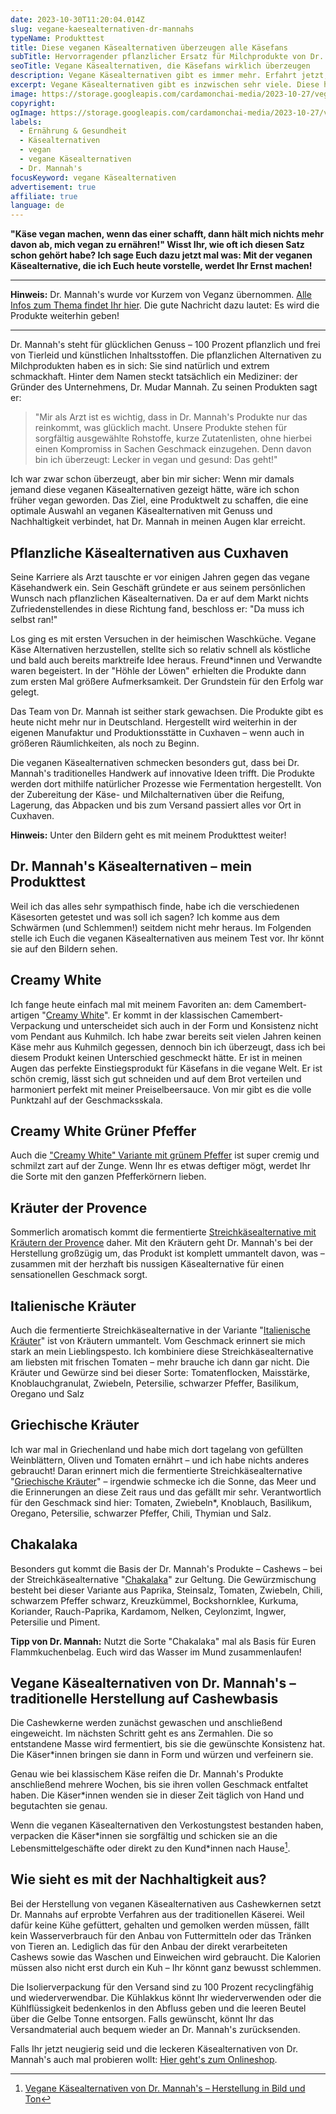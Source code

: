 ```yaml
---
date: 2023-10-30T11:20:04.014Z
slug: vegane-kaesealternativen-dr-mannahs
typeName: Produkttest
title: Diese veganen Käsealternativen überzeugen alle Käsefans
subTitle: Hervorragender pflanzlicher Ersatz für Milchprodukte von Dr. Mannah's
seoTitle: Vegane Käsealternativen, die Käsefans wirklich überzeugen
description: Vegane Käsealternativen gibt es immer mehr. Erfahrt jetzt, welche davon echte Käsefans wirklich überzeugen, warum das so ist und wie sie schmecken!
excerpt: Vegane Käsealternativen gibt es inzwischen sehr viele. Diese hier überzeugen eingefleischte Käsefans wirklich und sind damit die perfekte Basis für Euren Vegan-Einstieg. Sie sind zu 100 Prozent pflanzlich und frei von Tierleid und schmecken einfach himmlisch.
image: https://storage.googleapis.com/cardamonchai-media/2023-10-27/vegane-kaesealternativen-dr-mannahs-14-jpg-imagine-d8d8d8_a68a75_1024_768/640.webp
copyright:
ogImage: https://storage.googleapis.com/cardamonchai-media/2023-10-27/vegane-kaesealternativen-og-jpeg-imagine-987858_897c71_1200_630/640.webp
labels:
  - Ernährung & Gesundheit
  - Käsealternativen
  - vegan
  - vegane Käsealternativen
  - Dr. Mannah's
focusKeyword: vegane Käsealternativen
advertisement: true
affiliate: true
language: de
---
```


**"Käse vegan machen, wenn das einer schafft, dann hält mich nichts mehr davon ab, mich vegan zu ernähren!" Wisst Ihr, wie oft ich diesen Satz schon gehört habe? Ich sage Euch dazu jetzt mal was: Mit der veganen Käsealternative, die ich Euch heute vorstelle, werdet Ihr Ernst machen!**

---

**Hinweis:** Dr. Mannah's wurde vor Kurzem von Veganz übernommen. [Alle Infos zum Thema findet Ihr hier](/2023/11/dr-mannahs-veganz/). Die gute Nachricht dazu lautet: Es wird die Produkte weiterhin geben!

---

Dr. Mannah's steht für glücklichen Genuss – 100 Prozent pflanzlich und frei von Tierleid und künstlichen Inhaltsstoffen. Die pflanzlichen Alternativen zu Milchprodukten haben es in sich: Sie sind natürlich und extrem schmackhaft. Hinter dem Namen steckt tatsächlich ein Mediziner: der Gründer des Unternehmens, Dr. Mudar Mannah. Zu seinen Produkten sagt er:

> "Mir als Arzt ist es wichtig, dass in Dr. Mannah's Produkte nur das reinkommt, was glücklich macht. Unsere Produkte stehen für sorgfältig ausgewählte Rohstoffe, kurze Zutatenlisten, ohne hierbei einen Kompromiss in Sachen Geschmack einzugehen. Denn davon bin ich überzeugt: Lecker in vegan und gesund: Das geht!"

Ich war zwar schon überzeugt, aber bin mir sicher: Wenn mir damals jemand diese veganen Käsealternativen gezeigt hätte, wäre ich schon früher vegan geworden. Das Ziel, eine Produktwelt zu schaffen, die eine optimale Auswahl an veganen Käsealternativen mit Genuss und Nachhaltigkeit verbindet, hat Dr. Mannah in meinen Augen klar erreicht.

## Pflanzliche Käsealternativen aus Cuxhaven

Seine Karriere als Arzt tauschte er vor einigen Jahren gegen das vegane Käsehandwerk ein. Sein Geschäft gründete er aus seinem persönlichen Wunsch nach pflanzlichen Käsealternativen. Da er auf dem Markt nichts Zufriedenstellendes in diese Richtung fand, beschloss er: "Da muss ich selbst ran!"

Los ging es mit ersten Versuchen in der heimischen Waschküche. Vegane Käse Alternativen herzustellen, stellte sich so relativ schnell als köstliche und bald auch bereits marktreife Idee heraus. Freund\*innen und Verwandte waren begeistert. In der "Höhle der Löwen" erhielten die Produkte dann zum ersten Mal größere Aufmerksamkeit. Der Grundstein für den Erfolg war gelegt.

Das Team von Dr. Mannah ist seither stark gewachsen. Die Produkte gibt es heute nicht mehr nur in Deutschland. Hergestellt wird weiterhin in der eigenen Manufaktur und Produktionsstätte in Cuxhaven – wenn auch in größeren Räumlichkeiten, als noch zu Beginn.

Die veganen Käsealternativen schmecken besonders gut, dass bei Dr. Mannah's traditionelles Handwerk auf innovative Ideen trifft. Die Produkte werden dort mithilfe natürlicher Prozesse wie Fermentation hergestellt. Von der Zubereitung der Käse- und Milchalternativen über die Reifung, Lagerung, das Abpacken und bis zum Versand passiert alles vor Ort in Cuxhaven.

**Hinweis:** Unter den Bildern geht es mit meinem Produkttest weiter!

<Gallery name="dr-mannahs-1" />

## Dr. Mannah's Käsealternativen – mein Produkttest

Weil ich das alles sehr sympathisch finde, habe ich die verschiedenen Käsesorten getestet und was soll ich sagen? Ich komme aus dem Schwärmen (und Schlemmen!) seitdem nicht mehr heraus. Im Folgenden stelle ich Euch die veganen Käsealternativen aus meinem Test vor. Ihr könnt sie auf den Bildern sehen.

## Creamy White

Ich fange heute einfach mal mit meinem Favoriten an: dem Camembert-artigen "[Creamy White](https://tidd.ly/496ayp5)". Er kommt in der klassischen Camembert-Verpackung und unterscheidet sich auch in der Form und Konsistenz nicht vom Pendant aus Kuhmilch. Ich habe zwar bereits seit vielen Jahren keinen Käse mehr aus Kuhmilch gegessen, dennoch bin ich überzeugt, dass ich bei diesem Produkt keinen Unterschied geschmeckt hätte. Er ist in meinen Augen das perfekte Einstiegsprodukt für Käsefans in die vegane Welt. Er ist schön cremig, lässt sich gut schneiden und auf dem Brot verteilen und harmoniert perfekt mit meiner Preiselbeersauce. Von mir gibt es die volle Punktzahl auf der Geschmacksskala.

## Creamy White Grüner Pfeffer

Auch die ["Creamy White" Variante mit grünem Pfeffer](https://tidd.ly/3FvfgPA) ist super cremig und schmilzt zart auf der Zunge. Wenn Ihr es etwas deftiger mögt, werdet Ihr die Sorte mit den ganzen Pfefferkörnern lieben.

## Kräuter der Provence

Sommerlich aromatisch kommt die fermentierte [Streichkäsealternative mit Kräutern der Provence](https://tidd.ly/408l2jP) daher. Mit den Kräutern geht Dr. Mannah's bei der Herstellung großzügig um, das Produkt ist komplett ummantelt davon, was – zusammen mit der herzhaft bis nussigen Käsealternative für einen sensationellen Geschmack sorgt.

## Italienische Kräuter

Auch die fermentierte Streichkäsealternative in der Variante "[Italienische Kräuter](https://tidd.ly/3Qfmr3c)" ist von Kräutern ummantelt. Vom Geschmack erinnert sie mich stark an mein Lieblingspesto. Ich kombiniere diese Streichkäsealternative am liebsten mit frischen Tomaten – mehr brauche ich dann gar nicht. Die Kräuter und Gewürze sind bei dieser Sorte: Tomatenflocken, Maisstärke, Knoblauchgranulat, Zwiebeln, Petersilie, schwarzer Pfeffer, Basilikum, Oregano und Salz

## Griechische Kräuter

Ich war mal in Griechenland und habe mich dort tagelang von gefüllten Weinblättern, Oliven und Tomaten ernährt – und ich habe nichts anderes gebraucht! Daran erinnert mich die fermentierte Streichkäsealternative "[Griechische Kräuter](https://tidd.ly/3Qyfn3p)" – irgendwie schmecke ich die Sonne, das Meer und die Erinnerungen an diese Zeit raus und das gefällt mir sehr. Verantwortlich für den Geschmack sind hier: Tomaten, Zwiebeln\*, Knoblauch, Basilikum, Oregano, Petersilie, schwarzer Pfeffer, Chili, Thymian und Salz.

## Chakalaka

Besonders gut kommt die Basis der Dr. Mannah's Produkte – Cashews – bei der Streichkäsealternative "[Chakalaka](https://tidd.ly/46ItMPT)" zur Geltung. Die Gewürzmischung besteht bei dieser Variante aus Paprika, Steinsalz, Tomaten, Zwiebeln, Chili, schwarzem Pfeffer schwarz, Kreuzkümmel, Bockshornklee, Kurkuma, Koriander, Rauch-Paprika, Kardamom, Nelken, Ceylonzimt, Ingwer, Petersilie und Piment.

**Tipp von Dr. Mannah:** Nutzt die Sorte "Chakalaka" mal als Basis für Euren Flammkuchenbelag. Euch wird das Wasser im Mund zusammenlaufen!

## Vegane Käsealternativen von Dr. Mannah's – traditionelle Herstellung auf Cashewbasis

Die Cashewkerne werden zunächst gewaschen und anschließend eingeweicht. Im nächsten Schritt geht es ans Zermahlen. Die so entstandene Masse wird fermentiert, bis sie die gewünschte Konsistenz hat. Die Käser\*innen bringen sie dann in Form und würzen und verfeinern sie.

Genau wie bei klassischem Käse reifen die Dr. Mannah's Produkte anschließend mehrere Wochen, bis sie ihren vollen Geschmack entfaltet haben. Die Käser\*innen wenden sie in dieser Zeit täglich von Hand und begutachten sie genau.

Wenn die veganen Käsealternativen den Verkostungstest bestanden haben, verpacken die Käser\*innen sie sorgfältig und schicken sie an die Lebensmittelgeschäfte oder direkt zu den Kund\*innen nach Hause[^1].

## Wie sieht es mit der Nachhaltigkeit aus?

Bei der Herstellung von veganen Käsealternativen aus Cashewkernen setzt Dr. Mannahs auf erprobte Verfahren aus der traditionellen Käserei. Weil dafür keine Kühe gefüttert, gehalten und gemolken werden müssen, fällt kein Wasserverbrauch für den Anbau von Futtermitteln oder das Tränken von Tieren an. Lediglich das für den Anbau der direkt verarbeiteten Cashews sowie das Waschen und Einweichen wird gebraucht. Die Kalorien müssen also nicht erst durch ein Kuh – Ihr könnt ganz bewusst schlemmen.

Die Isolierverpackung für den Versand sind zu 100 Prozent recyclingfähig und wiederverwendbar. Die Kühlakkus könnt Ihr wiederverwenden oder die Kühlflüssigkeit bedenkenlos in den Abfluss geben und die leeren Beutel über die Gelbe Tonne entsorgen. Falls gewünscht, könnt Ihr das Versandmaterial auch bequem wieder an Dr. Mannah's zurücksenden.

Falls Ihr jetzt neugierig seid und die leckeren Käsealternativen von Dr. Mannah's auch mal probieren wollt: [Hier geht's zum Onlineshop](https://tidd.ly/45LN3Ph).

<Gallery name="dr-mannahs-2" />

[^1]: [Vegane Käsealternativen von Dr. Mannah's – Herstellung in Bild und Ton](https://www.ardmediathek.de/embed/Y3JpZDovL2hyLW9ubGluZS8xMDE2OTE)
